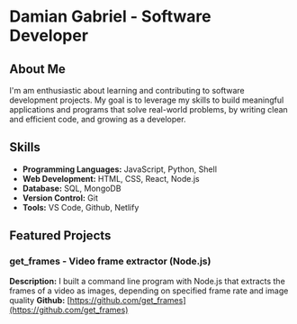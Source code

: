 # Damian Gabriel - Software Developer

## About Me

I'm am enthusiastic about learning and contributing to software development projects. My goal is to leverage my skills to build meaningful applications and programs that solve real-world problems, by writing clean and efficient code, and growing as a developer.

## Skills

- **Programming Languages:** JavaScript, Python, Shell
- **Web Development:** HTML, CSS, React, Node.js
- **Database:** SQL, MongoDB
- **Version Control:** Git
- **Tools:** VS Code, Github, Netlify

## Featured Projects

### get_frames - Video frame extractor (Node.js)

**Description:** I built a command line program with Node.js that extracts the frames of a video as images, depending on specified frame rate and image quality
**Github:** [https://github.com/get_frames](https://github.com/get_frames)
